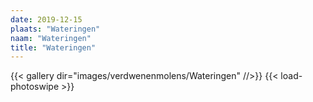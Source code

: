 ```yaml
---
date: 2019-12-15
plaats: "Wateringen"
naam: "Wateringen"
title: "Wateringen"
---
```


{{< gallery dir="images/verdwenenmolens/Wateringen" //>}}
{{< load-photoswipe >}}